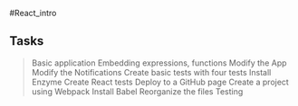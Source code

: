 #React_intro


## Tasks
> Basic application 
> Embedding expressions, functions 
> Modify the App 
> Modify the Notifications 
> Create basic tests with four tests 
> Install Enzyme 
> Create React tests 
> Deploy to a GitHub page 
> Create a project using Webpack 
> Install Babel 
> Reorganize the files 
> Testing 

